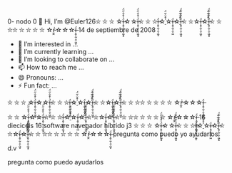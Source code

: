 0- nodo 0 👋 Hi, I’m @Euler126⛦ ⛦ ⛦ ☆ḯ̶͕͈̜̰̜̯̩͖͙­̠̍͒̌̇̋̈́☆☆ḯ̶͕͈̜̰̜̯̩͖͙̠̍͒̌­̇̋̈́⛦ ⛦ ⛦ḯ̶͕͈̜̰̜̯̩͖͙☆­̠̍͒̌̇̋̈́☆ḯ̶͕͈̜̰̜̯̩͖☆­̠̍͒̌̇̋̈́ḯ̶͕͈̜̰̜̯̩͖͙̠̍͒̌­̇̋̈́⛦ ⛦☆ḯ̶͕͈̜̰̜̯̩͖͙☆­̠̍͒̌̇̋̈́ḯ̶͕͈̜̰̜̯̩͖͙̠̍͒̌­̇̋̈́⛦ ⛦ ⛦⛦ ⛦ ⛦ ⛦ ⛦ ☆r̵̰̭͗☆☆☆ḯ̶͕͈̜̰̜̯̩͖͙
14 de septiembre de 2008
- 👀 I’m interested in ...
- 🌱 I’m currently learning ...
- 💞️ I’m looking to collaborate on ...
- 📫 How to reach me ...
- 😄 Pronouns: ...
- ⚡ Fun fact: ...

<!---Hmmm,pregunta cual es tu concepto definido 
1
Euler126/Euler126 is a ✨ special ✨ repository because its `README.md` (this file) appears on your GitHub profile.
You can click the Preview link to take a look at your changes.
--->⛦ ⛦ ⛦ ☆ḯ̶͕͈̜̰̜̯̩͖͙­̠̍͒̌̇̋̈́☆☆ḯ̶͕͈̜̰̜̯̩͖͙̠̍͒̌­̇̋̈́⛦ ⛦ ⛦ḯ̶͕͈̜̰̜̯̩͖͙☆­̠̍͒̌̇̋̈́☆ḯ̶͕͈̜̰̜̯̩͖☆­̠̍͒̌̇̋̈́ḯ̶͕͈̜̰̜̯̩͖͙̠̍͒̌­̇̋̈́⛦ ⛦☆ḯ̶͕͈̜̰̜̯̩͖͙☆­̠̍͒̌̇̋̈́ḯ̶͕͈̜̰̜̯̩͖͙̠̍͒̌­̇̋̈́⛦ ⛦ ⛦⛦ ⛦ ⛦ ⛦ ⛦ ☆r̵̰̭͗☆☆☆ḯ̶͕͈̜̰̜̯̩͖͙
 ⛦ ⛦ ☆ḯ̶͕͈̜̰̜̯̩͖͙­̠̍͒̌̇̋̈́☆☆ḯ̶͕͈̜̰̜̯̩͖͙̠̍͒̌­̇̋̈́⛦ ⛦ ⛦ḯ̶͕͈̜̰̜̯̩͖͙☆­̠̍͒̌̇̋̈́☆ḯ̶͕͈̜̰̜̯̩͖☆­̠̍͒̌̇̋̈́ḯ̶͕͈̜̰̜̯̩͖͙̠̍͒̌­̇̋̈́⛦ ⛦☆ḯ̶͕͈̜̰̜̯̩͖͙☆­̠̍͒̌̇̋̈́ḯ̶͕͈̜̰̜̯̩͖͙̠̍͒̌­̇̋̈́⛦ ⛦ ⛦⛦ ⛦ ⛦ ⛦ ⛦ ☆r̵̰̭͗☆☆☆ḯ̶͕͈̜̰̜̯̩͖͙
16 dieciceis 16 software  navegador híbrido 
j3 ⛦ ⛦ ⛦ ☆ḯ̶͕͈̜̰̜̯̩͖͙­̠̍͒̌̇̋̈́☆☆ḯ̶͕͈̜̰̜̯̩͖͙̠̍͒̌­̇̋̈́⛦ ⛦ ⛦ḯ̶͕͈̜̰̜̯̩͖͙☆­̠̍͒̌̇̋̈́☆ḯ̶͕͈̜̰̜̯̩͖☆­̠̍͒̌̇̋̈́ḯ̶͕͈̜̰̜̯̩͖͙̠̍͒̌­̇̋̈́⛦ ⛦☆ḯ̶͕͈̜̰̜̯̩͖͙☆­̠̍͒̌̇̋̈́ḯ̶͕͈̜̰̜̯̩͖͙̠̍͒̌­̇̋̈́⛦ ⛦ ⛦⛦ ⛦ ⛦ ⛦ ⛦ ☆r̵̰̭͗☆☆☆ḯ̶͕͈̜̰̜̯̩͖͙
pregunta como puedo yo ayudarlos 


d.v






pregunta como puedo ayudarlos
